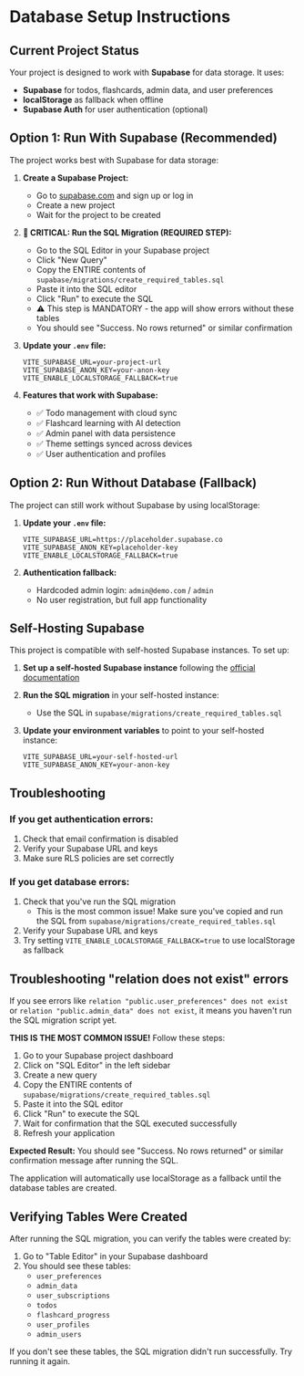# Database Setup Instructions

## Current Project Status
Your project is designed to work with **Supabase** for data storage. It uses:
- **Supabase** for todos, flashcards, admin data, and user preferences
- **localStorage** as fallback when offline
- **Supabase Auth** for user authentication (optional)

## Option 1: Run With Supabase (Recommended)
The project works best with Supabase for data storage:

1. **Create a Supabase Project:**
   - Go to [supabase.com](https://supabase.com) and sign up or log in
   - Create a new project
   - Wait for the project to be created

2. **🚨 CRITICAL: Run the SQL Migration (REQUIRED STEP):**
   - Go to the SQL Editor in your Supabase project
   - Click "New Query"
   - Copy the ENTIRE contents of `supabase/migrations/create_required_tables.sql`
   - Paste it into the SQL editor
   - Click "Run" to execute the SQL
   - ⚠️ This step is MANDATORY - the app will show errors without these tables
   - You should see "Success. No rows returned" or similar confirmation

3. **Update your `.env` file:**
   ```env
   VITE_SUPABASE_URL=your-project-url
   VITE_SUPABASE_ANON_KEY=your-anon-key
   VITE_ENABLE_LOCALSTORAGE_FALLBACK=true
   ```

4. **Features that work with Supabase:**
   - ✅ Todo management with cloud sync
   - ✅ Flashcard learning with AI detection
   - ✅ Admin panel with data persistence
   - ✅ Theme settings synced across devices
   - ✅ User authentication and profiles

## Option 2: Run Without Database (Fallback)

The project can still work without Supabase by using localStorage:

1. **Update your `.env` file:**
   ```env
   VITE_SUPABASE_URL=https://placeholder.supabase.co
   VITE_SUPABASE_ANON_KEY=placeholder-key
   VITE_ENABLE_LOCALSTORAGE_FALLBACK=true
   ```

2. **Authentication fallback:**
   - Hardcoded admin login: `admin@demo.com` / `admin`
   - No user registration, but full app functionality

## Self-Hosting Supabase

This project is compatible with self-hosted Supabase instances. To set up:

1. **Set up a self-hosted Supabase instance** following the [official documentation](https://supabase.com/docs/guides/self-hosting)

2. **Run the SQL migration** in your self-hosted instance:
   - Use the SQL in `supabase/migrations/create_required_tables.sql`

3. **Update your environment variables** to point to your self-hosted instance:
   ```env
   VITE_SUPABASE_URL=your-self-hosted-url
   VITE_SUPABASE_ANON_KEY=your-anon-key
   ```

## Troubleshooting

### If you get authentication errors:
1. Check that email confirmation is disabled
2. Verify your Supabase URL and keys
3. Make sure RLS policies are set correctly

### If you get database errors:
1. Check that you've run the SQL migration
   - This is the most common issue! Make sure you've copied and run the SQL from `supabase/migrations/create_required_tables.sql`
2. Verify your Supabase URL and keys
3. Try setting `VITE_ENABLE_LOCALSTORAGE_FALLBACK=true` to use localStorage as fallback

## Troubleshooting "relation does not exist" errors

If you see errors like `relation "public.user_preferences" does not exist` or `relation "public.admin_data" does not exist`, it means you haven't run the SQL migration script yet. 

**THIS IS THE MOST COMMON ISSUE!** Follow these steps:

1. Go to your Supabase project dashboard
2. Click on "SQL Editor" in the left sidebar
3. Create a new query
4. Copy the ENTIRE contents of `supabase/migrations/create_required_tables.sql`
5. Paste it into the SQL editor
6. Click "Run" to execute the SQL
7. Wait for confirmation that the SQL executed successfully
8. Refresh your application

**Expected Result:** You should see "Success. No rows returned" or similar confirmation message after running the SQL.

The application will automatically use localStorage as a fallback until the database tables are created.

## Verifying Tables Were Created

After running the SQL migration, you can verify the tables were created by:

1. Go to "Table Editor" in your Supabase dashboard
2. You should see these tables:
   - `user_preferences`
   - `admin_data` 
   - `user_subscriptions`
   - `todos`
   - `flashcard_progress`
   - `user_profiles`
   - `admin_users`

If you don't see these tables, the SQL migration didn't run successfully. Try running it again.
